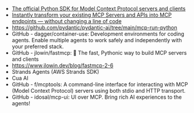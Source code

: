- [The official Python SDK for Model Context Protocol servers and clients](https://github.com/modelcontextprotocol/python-sdk)
- [Instantly transform your existing MCP Servers and APIs into MCP endpoints — without changing a line of code](https://github.com/AmoyLab/Unla)
- https://github.com/pydantic/pydantic-ai/tree/main/mcp-run-python
- GitHub - dagger/container-use: Development environments for coding agents. Enable multiple agents to work safely and independently with your preferred stack.
- GitHub - jlowin/fastmcp: 🚀 The fast, Pythonic way to build MCP servers and clients
- https://www.jlowin.dev/blog/fastmcp-2-6
- Strands Agents (AWS Strands SDK)
- Cua AI 
- GitHub - f/mcptools: A command-line interface for interacting with MCP (Model Context Protocol) servers using both stdio and HTTP transport. 
- GitHub - idosal/mcp-ui: UI over MCP. Bring rich AI experiences to the agents! 
